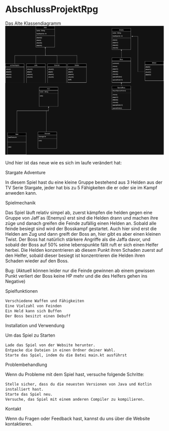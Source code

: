# AbschlussProjektRpg
Das Alte Klassendiagramm 
![alt text](https://github.com/Nebukader/AbschlussProjektRpg/blob/master/src/main/kotlin/RPG.jpg?raw=true)

Und hier ist das neue wie es sich im laufe verändert hat:



Stargate Adventure 

In diesem Spiel hast du eine kleine Gruppe bestehend aus 3 Helden aus der TV Serie Stargate, jeder hat bis zu 5 Fähigkeiten die er oder sie im Kampf anweden kann. 

Spielmechanik

Das Spiel läuft relativ simpel ab, zuerst kämpfen die helden gegen eine Gruppe von Jaff`as (Enemys) erst sind die Helden drann und machen ihre züge und danach greifen die Feinde zufällig einen Helden an.
Sobald alle feinde besiegt sind wird der Bosskampf gestartet.
Auch hier sind erst die Helden am Zug und dann greift der Boss an, hier gibt es aber einen kleinen Twist. Der Boss hat natürlich stärkere Angriffe als die Jaffa davor, und sobald der Boss auf 50% seine lebenspunkte fällt ruft er sich einen Helfer herbei. 
Die Helden konzentrieren ab diesem Punkt ihren Schaden zuerst auf den Helfer, sobald dieser besiegt ist konzentrieren die Helden ihren Schaden wieder auf den Boss. 

Bug:
(Aktuell können leider nur die Feinde gewinnen ab einem gewissen Punkt verliert der Boss keine HP mehr und die des Helfers gehen ins Negative) 

Spielfunktionen

    Verschiedene Waffen und Fähigkeiten
    Eine Vielzahl von Feinden
    Ein Held kann sich Buffen
    Der Boss besitzt einen Debuff
    

Installation und Verwendung

Um das Spiel zu Starten

    Lade das Spiel von der Website herunter.
    Entpacke die Dateien in einen Ordner deiner Wahl.
    Starte das Spiel, indem du die Datei main.kt ausführst

Problembehandlung

Wenn du Probleme mit dem Spiel hast, versuche folgende Schritte:

    Stelle sicher, dass du die neuesten Versionen von Java und Kotlin installiert hast.
    Starte das Spiel neu.
    Versuche, das Spiel mit einem anderen Compiler zu kompilieren.

Kontakt

Wenn du Fragen oder Feedback hast, kannst du uns über die Website kontaktieren.
